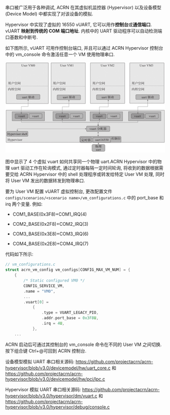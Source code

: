 
串口被广泛用于各种调试, ACRN 在其虚拟机监控器 (Hypervisor) 以及设备模型 (Device Model) 中都实现了对该设备的模拟.

Hypervisor 中实现了虚拟的 16550 vUART, 它可以用作**控制台**或**通信端口**. vUART **映射到传统的 COM 端口地址**. 内核中的 UART 驱动程序可以自动检测端口基数和中断号.

如下图所示, vUART 可用作控制台端口, 并且可以通过 ACRN Hypervisor 控制台中的 vm_console 命令激活任意一个 VM 使用物理串口.

![2024-10-24-10-51-31.png](./images/2024-10-24-10-51-31.png)

图中显示了 4 个虚拟 vuart 如何共享同一个物理 uart.ACRN Hypervisor 中的物理 uart 驱动工作在轮询模式, 通过定时器每隔一定时间轮询, 将收到的数据根据需要交给 ACRN Hypervisor 中的 shell 处理程序或转发给特定 User VM 处理, 同时将 User VM 发出的数据转发到物理串口.

要为 User VM 配置 vUART 虚拟控制台, 更改配置文件 `configs/scenarios/<scenario name>/vm_configurations.c` 中的 port_base 和 irq 两个变量. 例如:

* COM1_BASE(0x3F8)+COM1_IRQ(4)

* COM2_BASE(0x2F8)+COM2_IRQ(3)

* COM3_BASE(0x3E8)+COM3_IRQ(6)

* COM4_BASE(0x2E8)+COM4_IRQ(7)

代码如下所示:

```cpp
// vm_configurations.c
struct acrn_vm_config vm_configs[CONFIG_MAX_VM_NUM] = {
	{
		/* Static configured VM0 */
		CONFIG_SERVICE_VM,
		.name = "VM0",
        ...
		.vuart[0] =
			{
				.type = VUART_LEGACY_PIO,
				.addr.port_base = 0x3F8U,
				.irq = 4U,
			},
    ...
```

ACRN 启动后可通过其控制台的 vm_console 命令在不同的 User VM 之间切换. 按下组合键 Ctrl+@可回到 ACRN 控制台.

设备模型模拟 UART 串口相关源码: https://github.com/projectacrn/acrn-hypervisor/blob/v3.0/devicemodel/hw/uart_core.c 和 https://github.com/projectacrn/acrn-hypervisor/blob/v3.0/devicemodel/hw/pci/lpc.c

Hypervisor 模拟 UART 串口相关源码: https://github.com/projectacrn/acrn-hypervisor/blob/v3.0/hypervisor/dm/vuart.c 和 https://github.com/projectacrn/acrn-hypervisor/blob/v3.0/hypervisor/debug/console.c
